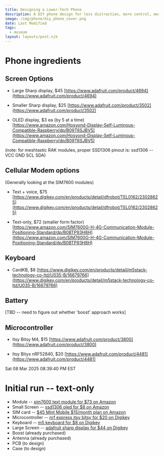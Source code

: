 ```yaml
---
title: Designing a Lower-Tech Phone
description: A DIY phone design for less distraction, more control, more flexibility, and (perhaps?) more security.
image: /img/phone/diy_phone_cover.png
date: Last Modified 
tags:
  - museum
layout: layouts/post.njk
---
```


# Phone ingredients

## Screen Options

- Large Sharp display, $45 [https://www.adafruit.com/product/4694](https://www.adafruit.com/product/4694)

- Smaller Sharp display, $25 [https://www.adafruit.com/product/3502](https://www.adafruit.com/product/3502)

- OLED display, $3 ea (by 5 at a time) [https://www.amazon.com/Hosyond-Display-Self-Luminous-Compatible-Raspberry/dp/B09T6SJBV5](https://www.amazon.com/Hosyond-Display-Self-Luminous-Compatible-Raspberry/dp/B09T6SJBV5)

(note: for meshtastic RAK modules, proper SSD1306 pinout is: ssd1306 -- VCC GND SCL SDA)

## Cellular Modem options

(Generally looking at the SIM7600 modules)

- Text + voice, $75 [https://www.digikey.com/en/products/detail/dfrobot/TEL0162/23028625](https://www.digikey.com/en/products/detail/dfrobot/TEL0162/23028625)

- Text-only, $72 (smaller form factor) [https://www.amazon.com/SIM7600G-H-4G-Communication-Module-Positioning-Standard/dp/B0BTP93H8H](https://www.amazon.com/SIM7600G-H-4G-Communication-Module-Positioning-Standard/dp/B0BTP93H8H)

## Keyboard

- CardKB, $8 [https://www.digikey.com/en/products/detail/m5stack-technology-co-ltd/U035-B/16679766](https://www.digikey.com/en/products/detail/m5stack-technology-co-ltd/U035-B/16679766)

## Battery

[TBD -- need to figure out whether 'boost' approach works]

## Microcontroller

- Itsy Bitsy M4, $15 [https://www.adafruit.com/product/3800](https://www.adafruit.com/product/3800)

- Itsy Bitys nRF52840, $20 [https://www.adafruit.com/product/4481](https://www.adafruit.com/product/4481)


Sat 08 Mar 2025 08:39:40 PM EST

# Initial run -- text-only

- Module -- [sim7600 text module for $73 on Amazon](https://www.amazon.com/SIM7600G-H-4G-Communication-Module-Positioning-Standard/dp/B0BTP93H8H/ref=asc_df_B0BTP93H8H)
- Small Screen -- [ssd1306 oled for $8 on Amazon](https://www.amazon.com/DIYmall-Serial-128x64-Display-Arduino/dp/B00O2KDQBE?th=1)
- SIM card -- [$45 Mint Mobile $15/month plan on Amazon](https://www.amazon.com/gp/aw/d/B0741FV7ZV/?_encoding=UTF8)
- Microcontroller -- [nrf express itsy bitsy for $20 on Digikey](https://www.digikey.com/en/products/detail/adafruit-industries-llc/4481/11497502)
- Keyboard -- [m5 keyboard for $8 on Digikey](https://www.digikey.com/en/products/detail/m5stack-technology-co-ltd/U035-B/16679766)
- Large Screen -- [adafruit sharp display for $44 on Digikey](https://www.digikey.com/en/products/detail/adafruit-industries-llc/4694/13157994) 
- Boost (already purchased)
- Antenna (already purchased)
- PCB (to design)
- Case (to design)









